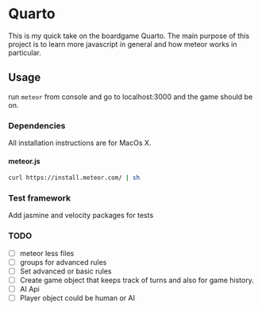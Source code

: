 # Quarto 

This is my quick take on the boardgame Quarto. The main purpose of this project is to learn more javascript in general and how meteor works in particular.


## Usage

run `meteor` from console and go to localhost:3000 and the game should be on.


### Dependencies

All installation instructions are for MacOs X.

#### meteor.js

```bash
curl https://install.meteor.com/ | sh
```

### Test framework

Add jasmine and velocity packages for tests


### TODO

- [ ] meteor less files
- [ ] groups for advanced rules
- [ ] Set advanced or basic rules
- [ ] Create game object that keeps track of turns and also for game history.
- [ ] AI Api
- [ ] Player object could be human or AI